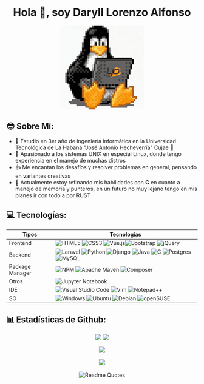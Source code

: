 <h1 align="center">Hola 🫣, soy Daryll Lorenzo Alfonso</h1>

<div align="center">
  <img alt="MILL(Man I love Linux)" src="linux.gif"><br>
</div>

## 😎 Sobre Mí:
- 🫡 Estudio en 3er año de ingeniería informática en la Universidad Tecnológica de La Habana "José Antonio Hecheverría" Cujae 💚
- 🐧 Apasionado a los sistemas UNIX en especial Linux, donde tengo experiencia en el manejo de muchas distros
- 👍 Me encantan los desafíos y resolver problemas en general, pensando en variantes creativas
- 🌱 Actualmente estoy refinando mis habilidades con **C** en cuanto a manejo de memoria y punteros, en un futuro no muy lejano tengo en mis planes ir con todo a por RUST

## 💻 Tecnologías:
| Tipos | Tecnologías |
| ------ | ---------- |
| Frontend | ![HTML5](https://img.shields.io/badge/html5-%23E34F26.svg?style=for-the-badge&logo=html5&logoColor=white) ![CSS3](https://img.shields.io/badge/css3-%231572B6.svg?style=for-the-badge&logo=css3&logoColor=white) ![Vue.js](https://img.shields.io/badge/vuejs-%2335495e.svg?style=for-the-badge&logo=vuedotjs&logoColor=%234FC08D)![Bootstrap](https://img.shields.io/badge/bootstrap-%238511FA.svg?style=for-the-badge&logo=bootstrap&logoColor=white) ![jQuery](https://img.shields.io/badge/jquery-%230769AD.svg?style=for-the-badge&logo=jquery&logoColor=white) |
| Backend | ![Laravel](https://img.shields.io/badge/Laravel-FF2D20?logo=laravel&logoColor=fff&style=for-the-badge) ![Python](https://img.shields.io/badge/python-3670A0?style=for-the-badge&logo=python&logoColor=ffdd54) ![Django](https://img.shields.io/badge/Django-092E20?logo=django&logoColor=fff&style=for-the-badge) ![Java](https://img.shields.io/badge/java-%23ED8B00.svg?style=for-the-badge&logo=openjdk&logoColor=white) ![C](https://img.shields.io/badge/c-%2300599C.svg?style=for-the-badge&logo=c&logoColor=white) ![Postgres](https://img.shields.io/badge/postgres-%23316192.svg?style=for-the-badge&logo=postgresql&logoColor=white) ![MySQL](https://img.shields.io/badge/MySQL-4479A1?logo=mysql&logoColor=fff&style=for-the-badge)|
| Package Manager | ![NPM](https://img.shields.io/badge/NPM-%23CB3837.svg?style=for-the-badge&logo=npm&logoColor=white) ![Apache Maven](https://img.shields.io/badge/Apache%20Maven-C71A36?style=for-the-badge&logo=Apache%20Maven&logoColor=white) ![Composer](https://img.shields.io/badge/Composer-885630?logo=composer&logoColor=fff&style=for-the-badge) |
| Otros | ![Jupyter Notebook](https://img.shields.io/badge/jupyter-%23FA0F00.svg?style=for-the-badge&logo=jupyter&logoColor=white) |
| IDE | ![Visual Studio Code](https://img.shields.io/badge/Visual%20Studio%20Code-0078d7.svg?style=for-the-badge&logo=visual-studio-code&logoColor=white) ![Vim](https://img.shields.io/badge/Vim-019733?logo=vim&logoColor=fff&style=for-the-badge) ![Notepad++](https://img.shields.io/badge/Notepad%2B%2B-90E59A?logo=notepadplusplus&logoColor=000&style=for-the-badge)|
| SO   | ![Windows](https://img.shields.io/badge/Windows-0078D6?style=for-the-badge&logo=windows&logoColor=white) ![Ubuntu](https://img.shields.io/badge/Ubuntu-E95420?style=for-the-badge&logo=ubuntu&logoColor=white) ![Debian](https://img.shields.io/badge/Debian-A81D33?logo=debian&logoColor=fff&style=for-the-badge) ![openSUSE](https://img.shields.io/badge/openSUSE-73BA25?logo=opensuse&logoColor=fff&style=for-the-badge) |


## 📊 Estadísticas de Github:
<p align="center"><img width="48%" src="https://github-readme-stats-sigma-five.vercel.app/api?username=DaryllLorenzo&theme=react&hide_border=false&include_all_commits=true&count_private=true&show_icons=true"/>
<img width="48%" src="https://github-readme-streak-stats.herokuapp.com/?user=DaryllLorenzo&theme=react&hide_border=false"/></p>
<p align="center"><img width="48%" src="https://github-readme-stats-sigma-five.vercel.app/api/top-langs/?username=DaryllLorenzo&theme=react&hide_border=false&include_all_commits=true&count_private=true&layout=compact"/></p>
<p align="center"><img width="80%" src="https://github-profile-summary-cards.vercel.app/api/cards/profile-details?username=DaryllLorenzo&theme=react" /></p>


<p align="center">
    <img src="https://quotes-github-readme.vercel.app/api?type=horizontal&theme=nord&quote=La%20inteligencia%20es%20la%20habilidad%20de%20evitar%20hacer%20trabajo,%20y%20conseguir%20que%20el%20trabajo%20se%20haga.&author=Linus%20Torvalds" alt="Readme Quotes" />
  </a>
</p>

